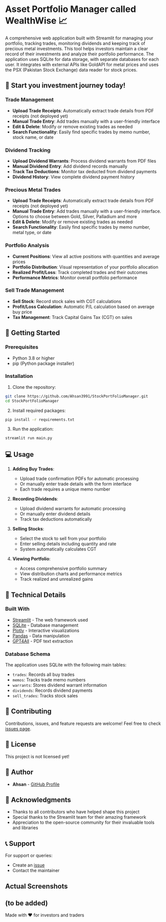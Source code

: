 # Asset Portfolio Manager called WealthWise 📈

A comprehensive web application built with Streamlit for managing your portfolio, tracking trades, monitoring dividends and keeping track of precious metal investments. This tool helps investors maintain a clear record of their investments and analyze their portfolio performance. The application uses SQLite for data storage, with separate databases for each user. It integrates with external APIs like GoldAPI for metal prices and uses the PSX (Pakistan Stock Exchange) data reader for stock prices.

## 🌟 Start you investment journey today! 

### Trade Management
- **Upload Trade Receipts**: Automatically extract trade details from PDF receipts (not deployed yet)
- **Manual Trade Entry**: Add trades manually with a user-friendly interface
- **Edit & Delete**: Modify or remove existing trades as needed
- **Search Functionality**: Easily find specific trades by memo number, stock name, or date

### Dividend Tracking
- **Upload Dividend Warrants**: Process dividend warrants from PDF files
- **Manual Dividend Entry**: Add dividend records manually
- **Track Tax Deductions**: Monitor tax deducted from dividend payments
- **Dividend History**: View complete dividend payment history

### Precious Metal Trades
- **Upload Trade Receipts**: Automatically extract trade details from PDF receipts (not deployed yet)
- **Manual Trade Entry**: Add trades manually with a user-friendly interface. Options to choose between Gold, Silver, Palladium and more
- **Edit & Delete**: Modify or remove existing trades as needed
- **Search Functionality**: Easily find specific trades by memo number, metal type, or date

### Portfolio Analysis
- **Current Positions**: View all active positions with quantities and average prices
- **Portfolio Distribution**: Visual representation of your portfolio allocation
- **Realized Profit/Loss**: Track completed trades and their outcomes
- **Performance Metrics**: Monitor overall portfolio performance

### Sell Trade Management
- **Sell Stock**: Record stock sales with CGT calculations
- **Profit/Loss Calculation**: Automatic P/L calculation based on average buy price
- **Tax Management**: Track Capital Gains Tax (CGT) on sales

## 🚀 Getting Started

### Prerequisites
- Python 3.8 or higher
- pip (Python package installer)

### Installation

1. Clone the repository:
```bash
git clone https://github.com/Ahsan3991/StockPortFolioManager.git
cd StockPortFolioManager
```

2. Install required packages:
```bash
pip install -r requirements.txt
```

3. Run the application:
```bash
streamlit run main.py
```

## 💻 Usage

1. **Adding Buy Trades**:
   - Upload trade confirmation PDFs for automatic processing
   - Or manually enter trade details with the form interface
   - Each trade requires a unique memo number

2. **Recording Dividends**:
   - Upload dividend warrants for automatic processing
   - Or manually enter dividend details
   - Track tax deductions automatically

3. **Selling Stocks**:
   - Select the stock to sell from your portfolio
   - Enter selling details including quantity and rate
   - System automatically calculates CGT

4. **Viewing Portfolio**:
   - Access comprehensive portfolio summary
   - View distribution charts and performance metrics
   - Track realized and unrealized gains

## 🔧 Technical Details

### Built With
- [Streamlit](https://streamlit.io/) - The web framework used
- [SQLite](https://www.sqlite.org/index.html) - Database management
- [Plotly](https://plotly.com/) - Interactive visualizations
- [Pandas](https://pandas.pydata.org/) - Data manipulation
- [GPT4All](https://github.com/nomic-ai/gpt4all) - PDF text extraction

### Database Schema
The application uses SQLite with the following main tables:
- `trades`: Records all buy trades
- `memos`: Tracks trade memo numbers
- `warrants`: Stores dividend warrant information
- `dividends`: Records dividend payments
- `sell_trades`: Tracks stock sales

## 🤝 Contributing

Contributions, issues, and feature requests are welcome! Feel free to check [issues page](https://github.com/Ahsan3991/StockPortFolioManager/issues).

## 📝 License

This project is not licensed yet!

## 👥 Author

- **Ahsan** - [GitHub Profile](https://github.com/Ahsan3991)

## 🙏 Acknowledgments

- Thanks to all contributors who have helped shape this project
- Special thanks to the Streamlit team for their amazing framework
- Appreciation to the open-source community for their invaluable tools and libraries

## 📞 Support

For support or queries:
- Create an [issue](https://github.com/Ahsan3991/StockPortFolioManager/issues)
- Contact the maintainer

## Actual Screenshots
(to be added)
---
Made with ❤️ for investors and traders
